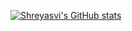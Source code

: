 <!--
**nshreyasvi/nshreyasvi** is a ✨ _special_ ✨ repository because its `README.md` (this file) appears on your GitHub profile.

Here are some ideas to get you started:

- 🔭 I’m currently working on ...
- 🌱 I’m currently learning ...
- 👯 I’m looking to collaborate on ...
- 🤔 I’m looking for help with ...
- 💬 Ask me about ...
- 📫 How to reach me: ...
- 😄 Pronouns: ...
- ⚡ Fun fact: ...
-->
[![Shreyasvi's GitHub stats](https://github-readme-stats.vercel.app/api?username=nshreyasvi&theme=dark&show_icons=true&hide=prs,issues&count_private=true)](https://github.com/anuraghazra/github-readme-stats)
